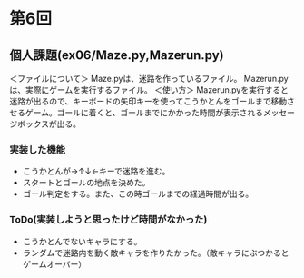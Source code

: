 # 第6回
## 個人課題(ex06/Maze.py,Mazerun.py)
＜ファイルについて＞
Maze.pyは、迷路を作っているファイル。
Mazerun.pyは、実際にゲームを実行するファイル。
＜使い方＞
Mazerun.pyを実行すると迷路が出るので、キーボードの矢印キーを使ってこうかとんをゴールまで移動させるゲーム。ゴールに着くと、ゴールまでにかかった時間が表示されるメッセージボックスが出る。
### 実装した機能
- こうかとんが→↑↓←キーで迷路を進む。
- スタートとゴールの地点を決めた。
- ゴール判定をする。また、この時ゴールまでの経過時間が出る。
### ToDo(実装しようと思ったけど時間がなかった) 
- こうかとんでないキャラにする。
- ランダムで迷路内を動く敵キャラを作りたかった。（敵キャラにぶつかるとゲームオーバー）